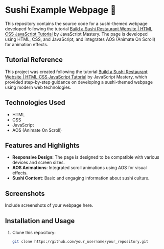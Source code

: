 # Sushi Example Webpage 🍣

This repository contains the source code for a sushi-themed webpage developed following the tutorial [Build a Sushi Restaurant Website | HTML CSS JavaScript Tutorial](https://www.youtube.com/watch?v=QRrPE9aj3wI&list=PLSb1YAS_65P8jnUcA2gYm2bLYu9rUS9Q7&index=3&ab_channel=JavaScriptMastery) by JavaScript Mastery. The page is developed using HTML, CSS, and JavaScript, and integrates AOS (Animate On Scroll) for animation effects.

## Tutorial Reference

This project was created following the tutorial [Build a Sushi Restaurant Website | HTML CSS JavaScript Tutorial](https://www.youtube.com/watch?v=QRrPE9aj3wI&list=PLSb1YAS_65P8jnUcA2gYm2bLYu9rUS9Q7&index=3&ab_channel=JavaScriptMastery) by JavaScript Mastery, which provided step-by-step guidance on developing a sushi-themed webpage using modern web technologies.

## Technologies Used

- HTML
- CSS
- JavaScript
- AOS (Animate On Scroll)

## Features and Highlights

- **Responsive Design**: The page is designed to be compatible with various devices and screen sizes.
- **AOS Animations**: Integrated scroll animations using AOS for visual effects.
- **Sushi Content**: Basic and engaging information about sushi culture.

## Screenshots

Include screenshots of your webpage here.

## Installation and Usage

1. Clone this repository:
   ```bash
   git clone https://github.com/your_username/your_repository.git